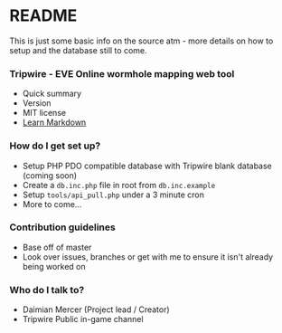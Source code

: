 # README #

This is just some basic info on the source atm - more details on how to setup and the database still to come.

### Tripwire - EVE Online wormhole mapping web tool ###

* Quick summary
* Version
* MIT license
* [Learn Markdown](https://bitbucket.org/tutorials/markdowndemo)

### How do I get set up? ###

* Setup PHP PDO compatible database with Tripwire blank database (coming soon)
* Create a `db.inc.php` file in root from `db.inc.example`
* Setup `tools/api_pull.php` under a 3 minute cron
* More to come...

### Contribution guidelines ###

* Base off of master
* Look over issues, branches or get with me to ensure it isn't already being worked on

### Who do I talk to? ###

* Daimian Mercer (Project lead / Creator)
* Tripwire Public in-game channel